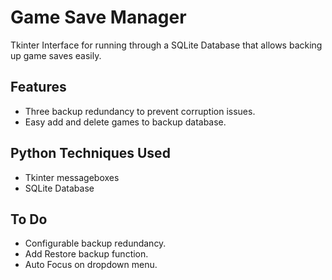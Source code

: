 # Game Save Manager
Tkinter Interface for running through a SQLite Database that allows backing up game saves easily.

## Features
* Three backup redundancy to prevent corruption issues.
* Easy add and delete games to backup database.

## Python Techniques Used
* Tkinter messageboxes
* SQLite Database

## To Do
* Configurable backup redundancy.
* Add Restore backup function.
* Auto Focus on dropdown menu.
